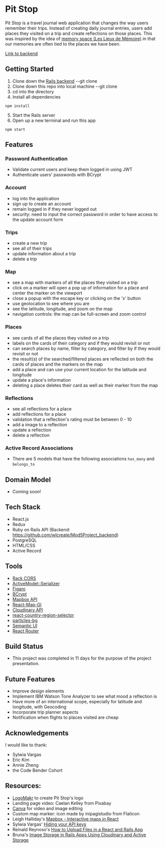 # Pit Stop
Pit Stop is a travel journal web application that changes the way users remember their trips. Instead of creating daily journal entries, users add places they visited on a trip and create reflections on those places. This was inspired by the idea of [memory space (Les Lieux de Mémoire)](https://en.wikipedia.org/wiki/Memory_space_(social_science)) in that our memories are often tied to the places we have been.

[Link to backend](https://github.com/wlcreate/Mod5Project_backend)

## Getting Started
1. Clone down the [Rails backend](https://github.com/wlcreate/Mod5Project_backend) --git clone
2. Clone down this repo into local machine --git clone
3. cd into the directory
4. Install all dependencies 
```
npm install
```
5. Start the Rails server
6. Open up a new terminal and run this app
```
npm start
```

## Features

### Password Authentication
 * Validate current users and keep them logged in using JWT
 * Authenticate users' passwords with BCrypt
 
### Account
 * log into the application 
 * sign up to create an account
 * remain logged in if they never logged out
 * security: need to input the correct password in order to have access to the update account form
 
### Trips
 * create a new trip
 * see all of their trips
 * update information about a trip
 * delete a trip
 
### Map 
 * see a map with markers of all the places they visited on a trip
 * click on a marker will open a pop up of information for a place and center the marker on the viewport
 * close a popup with the escape key or clicking on the 'x' button
 * use geolocation to see where you are
 * see the latitude, longitude, and zoom on the map
 * navigation controls: the map can be full-screen and zoom control

### Places
 * see cards of all the places they visited on a trip
 * labels on the cards of their category and if they would revisit or not
 * can search places by name, filter by category, and filter by if they would revisit or not
 * the result(s) of the searched/filtered places are reflected on both the cards of places and the markers on the map
 * add a place and can use your current location for the latitude and longitude
 * update a place's information
 * deleting a place deletes their card as well as their marker from the map

### Reflections
 * see all reflections for a place
 * add reflections for a place
 * validation that a reflection's rating must be between 0 - 10
 * add a image to a reflection
 * update a reflection
 * delete a reflection
 
 ### Active Record Associations
 * There are 5 models that have the following associations ```has_many``` and ```belongs_to ```
 
 ## Domain Model
 * Coming soon!
 
 ## Tech Stack
 * React.js
 * Redux
 * Ruby on Rails API (Backend: https://github.com/wlcreate/Mod5Project_backend)
 * PostgreSQL
 * HTML/CSS
 * Active Record
 
 ## Tools
 * [Rack CORS](https://github.com/cyu/rack-cors)
 * [ActiveModel::Serializer](https://github.com/rails-api/active_model_serializers)
 * [Figaro](https://github.com/laserlemon/figaro)
 * [BCrypt](https://github.com/codahale/bcrypt-ruby)
 * [Mapbox API](https://docs.mapbox.com/mapbox-gl-js/api/)
 * [React-Map-Gl](https://visgl.github.io/react-map-gl/)
 * [Cloudinary API](https://cloudinary.com/documentation)
 * [react-country-region-selector](https://github.com/country-regions/react-country-region-selector)
 * [particles-bg](https://github.com/lindelof/particles-bg)
 * [Semantic UI](https://react.semantic-ui.com)
 * [React Router](https://reacttraining.com/react-router/web/guides/quick-start)
 
## Build Status
 * This project was completed in 11 days for the purpose of the project presentation.
 
## Future Features
 * Improve design elements
 * Implement IBM Watson Tone Analyzer to see what mood a reflection is
 * Have more of an international scope, especially for latitude and longitude, with Geocoding
 * Incorporate trip planner aspects
 * Notification when flights to places visited are cheap
 
## Acknowledgements
I would like to thank:
  * Sylwia Vargas
  * Eric Kim
  * Annie Zheng
  * the Code Bender Cohort
  
 ## Resources:
  * [LogoMakr](https://logomakr.com) to create Pit Stop's logo
  * Landing page video: Caelan Kelley from Pixabay
  * [Canva](https://www.canva.com) for video and image editing
  * Custom map marker: icon made by inipagistudio from Flaticon 
  * Leigh Halliday's [Mapbox - Interactive maps in React](https://www.youtube.com/watch?v=JJatzkPcmoI&t)
  * Sylwia Vargas' [Hiding your API keys](https://medium.com/better-programming/how-to-hide-your-api-keys-c2b952bc07e6 )
  * Reinald Reynoso's [How to Upload Files in a React and Rails App](https://medium.com/better-programming/how-to-upload-files-in-a-react-and-rails-app-69c31a9cf9b7)
  * Bruna's [Image Storage in Rails Apps Using Cloudinary and Active Storage](https://hackernoon.com/image-storage-in-rails-apps-using-cloudinary-and-active-storage-9w2u3yli)
